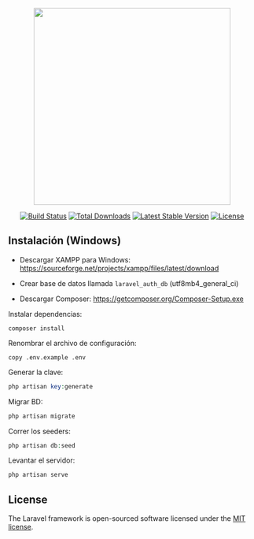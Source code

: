 <p align="center"><img src="https://res.cloudinary.com/dtfbvvkyp/image/upload/v1566331377/laravel-logolockup-cmyk-red.svg" width="400"></p>

<p align="center">
<a href="https://travis-ci.org/laravel/framework"><img src="https://travis-ci.org/laravel/framework.svg" alt="Build Status"></a>
<a href="https://packagist.org/packages/laravel/framework"><img src="https://poser.pugx.org/laravel/framework/d/total.svg" alt="Total Downloads"></a>
<a href="https://packagist.org/packages/laravel/framework"><img src="https://poser.pugx.org/laravel/framework/v/stable.svg" alt="Latest Stable Version"></a>
<a href="https://packagist.org/packages/laravel/framework"><img src="https://poser.pugx.org/laravel/framework/license.svg" alt="License"></a>
</p>

## Instalación (Windows)

- Descargar XAMPP para Windows: https://sourceforge.net/projects/xampp/files/latest/download

- Crear base de datos llamada ```laravel_auth_db``` (utf8mb4_general_ci)

- Descargar Composer: https://getcomposer.org/Composer-Setup.exe

Instalar dependencias:

```
composer install
```

Renombrar el archivo de configuración:

```
copy .env.example .env
```

Generar la clave:

```php
php artisan key:generate
```

Migrar BD:

```php
php artisan migrate
```

Correr los seeders:

```php
php artisan db:seed
```

Levantar el servidor:

```php
php artisan serve
```

## License

The Laravel framework is open-sourced software licensed under the [MIT license](https://opensource.org/licenses/MIT).
